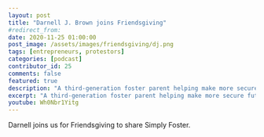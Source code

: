 ```yaml
---
layout: post
title: "Darnell J. Brown joins Friendsgiving"
#redirect_from:
date: 2020-11-25 01:00:00
post_image: /assets/images/friendsgiving/dj.png
tags: [entrepreneurs, protestors]
categories: [podcast]
contributor_id: 25
comments: false
featured: true
description: "A third-generation foster parent helping make more secure futures for vulnerable children."
excerpt: "A third-generation foster parent helping make more secure futures for vulnerable children."
youtube: Wh0Nbr1Yitg
---
```

Darnell joins us for Friendsgiving to share Simply Foster.
